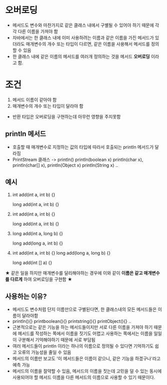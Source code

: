 # 오버로딩
- 메서드도 변수와 마찬가지로 같은 클래스 내에서 구별될 수 있어야 하기 때문에 각각 다른 이름을 가져야 함
- 자바에서는 한 클래스 내에 이미 사용하려는 이름과 같은 이름을 가진 메서드가 있더라도 매개변수의 개수 또는
  타입이 다르면, 같은 이름을 사용해서 메서드를 정의할 수 있음
- 한 클래스 내에 같은 이름의 메서드를 여러개 정의하는 것을 메서드 <b>오버로딩</b> 이라고 함.

# 조건
1. 메서드 이름이 같아야 함
2. 매개변수의 개수 또는 타입이 달라야 함
+ 반환 타입은 오버로딩을 구현하는데 아무런 영향을 주지못함

## println 메서드
- 호출할 때 매개변수로 지정하는 값의 타입에 따라서 호출되는 println 메서드가 달라짐
- PrintStream 클래스 -> println() println(boolean x) println(char x), println(char[] x), println(Object x)
  println(String x) ..


## 예시

1) int add(int a, int b) {}   

   long add(int a, int b) {}

2) int add(int a, int b) {}   

    long add(int a, int b) {}

3) long add(int a, long b) {}   

    long add(long a, int b) {}

4) int add(int a, int b) {}
       long add(long a, long b) {}

    long add(int [] a) {}

★ 같은 일을 하지만 매개변수를 달리해야하는 경우에 이와 같이 <b>이름은 같고 매개변수를 다르게</b> 하여 오버로딩을 구현함 ★


## 사용하는 이유?
- 메서드도 변수처럼 단지 이름만으로 구별된다면, 한 클래스내의 모든 메서드들은 이름이 달라야함
- println(){} printboolean(){} printstring(){} printObject(){} ..
- 근본적으로는 같은 기능을 하는 메서드들이지만 서로 다른 이름을 가져야 하기 때문에 메서드를 작성하는 쪽에서
  이름을 짓기도 어렵고 사용하는 쪽에서는 이름을 일일이 구분해서 기억해야하기 때문에 서로 부담됨
- 여러 메서드들이 println 이라는 하나의 이름으로 정의될 수 있다면 기억하기도 쉽고 오류의 가능성을 줄일 수 있음
- 메서드의 이름만 보고도 '이 메서드들은 이름이 같으니, 같은 기능을 하겠구나'라고 예측 가능
- 메서드의 이름을 절약할 수 있음, 메서드의 이름을 짓는데 고민을 덜 수 있는 동시에 사용되어야 할 메서드 이름을
  다른 메서드의 이름으로 사용할 수 있기 때문이다.


